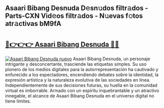 ## Asaari Bibang Desnuda D𝚎sn𝚞dos filtr𝚊dos - Parts-CXN Vid𝚎os filtr𝚊dos - N𝚞evas f𝚘tos atr𝚊ctivas bM9fA

# <h2><a href="http://mb11vd.tromn.icu/?c=Asaari+Bibang+Desnuda">🔗👉👉👉 Asaari Bibang Desnuda 🔗🔗</a></h2>

[![Asaari Bibang Desnuda nuevo](https://i.imgur.com/pEAQMta.gif)](http://mb11vd.tromn.icu/?c=Asaari+Bibang+Desnuda)
Asaari Bibang Desnuda, un personaje intrigante y desconcertante, trasciende las etiquetas simples. Su uso pionero de los medios digitales para la autorrepresentación ha cautivado y enfurecido a los espectadores, encendiendo debates sobre la identidad, la expresión artística y la naturaleza evolutiva de las sociedades en línea. Independientemente de sus decisiones futuras, su huella en la comunidad virtual es imborrable. Armado con un espíritu inquebrantable y un atractivo innegable, el alcance de Asaari Bibang Desnuda en el universo digital no tiene límites.

